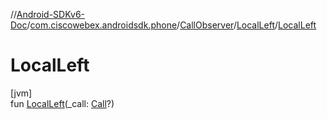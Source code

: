 //[Android-SDKv6-Doc](../../../../index.md)/[com.ciscowebex.androidsdk.phone](../../index.md)/[CallObserver](../index.md)/[LocalLeft](index.md)/[LocalLeft](-local-left.md)

# LocalLeft

[jvm]\
fun [LocalLeft](-local-left.md)(_call: [Call](../../-call/index.md)?)
